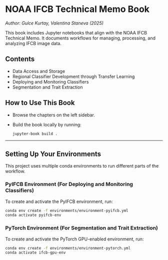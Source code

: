 # **NOAA IFCB Technical Memo Book**

*Author: Gulce Kurtay, Valentina Staneva (2025)*

This book includes Jupyter notebooks that align with the NOAA IFCB Technical Memo. It documents workflows for managing, processing, and analyzing IFCB image data.

## Contents

- Data Access and Storage
- Regional Classifier Development through Transfer Learning  
- Deploying and Monitoring Classifiers 
- Segmentation and Trait Extraction

## How to Use This Book

- Browse the chapters on the left sidebar.
- Build the book locally by running:

  ```bash
  jupyter-book build .

---

## Setting Up Your Environments

This project uses multiple conda environments to run different parts of the workflow.

### PyIFCB Environment (For Deploying and Monitoring Classifiers)

To create and activate the PyIFCB environment, run:

```bash
conda env create -f environments/environment-pyifcb.yml
conda activate pyifcb-env

```

### PyTorch Environment (For Segmentation and Trait Extraction)

To create and activate the PyTorch GPU-enabled environment, run:

```bash
conda env create -f environments/environment-pytorch.yml
conda activate ifcb-gpu-env

```

